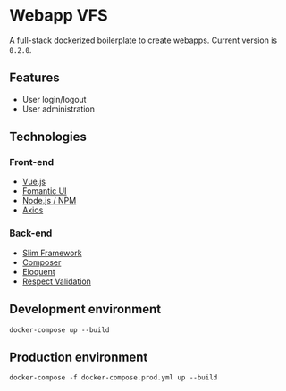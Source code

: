 # Webapp VFS

A full-stack dockerized boilerplate to create webapps. Current version is `0.2.0`.

## Features
- User login/logout
- User administration

## Technologies

### Front-end
- [Vue.js](https://vuejs.org)
- [Fomantic UI](https://fomantic-ui.com)
- [Node.js / NPM](https://nodejs.org/)
- [Axios](https://github.com/axios/axios)

### Back-end
- [Slim Framework](https://www.slimframework.com)
- [Composer](https://getcomposer.org)
- [Eloquent](https://laravel.com/docs/eloquent)
- [Respect Validation](https://github.com/Respect/Validation)

## Development environment

```console
docker-compose up --build
```

## Production environment

```console
docker-compose -f docker-compose.prod.yml up --build
```

